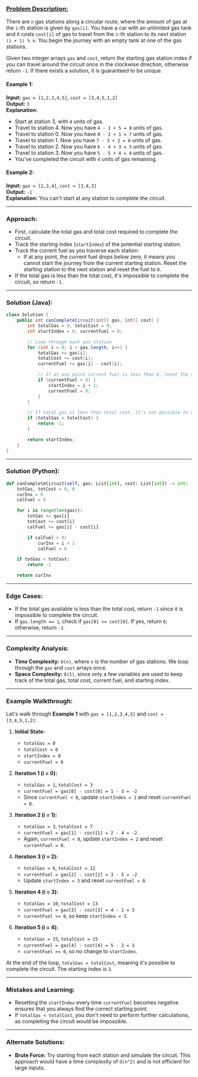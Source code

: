 ### [**Problem Description:**](https://leetcode.com/problems/gas-station/)

There are `n` gas stations along a circular route, where the amount of gas at the `i`-th station is given by `gas[i]`. You have a car with an unlimited gas tank and it costs `cost[i]` of gas to travel from the `i`-th station to its next station `(i + 1) % n`. You begin the journey with an empty tank at one of the gas stations.

Given two integer arrays `gas` and `cost`, return the starting gas station index if you can travel around the circuit once in the clockwise direction, otherwise return `-1`. If there exists a solution, it is guaranteed to be unique.

#### Example 1:
**Input:** `gas = [1,2,3,4,5]`, `cost = [3,4,5,1,2]`  
**Output:** `3`  
**Explanation:**  
- Start at station 3, with `4` units of gas.  
- Travel to station 4. Now you have `4 - 1 + 5 = 8` units of gas.  
- Travel to station 0. Now you have `8 - 2 + 1 = 7` units of gas.  
- Travel to station 1. Now you have `7 - 3 + 2 = 6` units of gas.  
- Travel to station 2. Now you have `6 - 4 + 3 = 5` units of gas.  
- Travel to station 3. Now you have `5 - 5 + 4 = 4` units of gas.  
- You've completed the circuit with `4` units of gas remaining.

#### Example 2:
**Input:** `gas = [2,3,4]`, `cost = [3,4,3]`  
**Output:** `-1`  
**Explanation:** You can't start at any station to complete the circuit.

---

### **Approach:**

- First, calculate the total gas and total cost required to complete the circuit.
- Track the starting index (`startIndex`) of the potential starting station.
- Track the current fuel as you traverse each station:
  - If at any point, the current fuel drops below zero, it means you cannot start the journey from the current starting station. Reset the starting station to the next station and reset the fuel to `0`.
- If the total gas is less than the total cost, it's impossible to complete the circuit, so return `-1`.

---

### **Solution (Java):**

```java
class Solution {
    public int canCompleteCircuit(int[] gas, int[] cost) {
        int totalGas = 0, totalCost = 0;
        int startIndex = 0, currentFuel = 0;

        // Loop through each gas station
        for (int i = 0; i < gas.length; i++) {
            totalGas += gas[i];
            totalCost += cost[i];
            currentFuel += gas[i] - cost[i];

            // If at any point current fuel is less than 0, reset the start index
            if (currentFuel < 0) {
                startIndex = i + 1;
                currentFuel = 0;
            }
        }

        // If total gas is less than total cost, it's not possible to complete the circuit
        if (totalGas < totalCost) {
            return -1;
        }

        return startIndex;
    }
}
```

---

### **Solution (Python):**

```python
def canCompleteCircuit(self, gas: List[int], cost: List[int]) -> int:
    totGas, totCost = 0, 0
    curInx = 0
    calFuel = 0

    for i in range(len(gas)):
        totGas += gas[i]
        totCost += cost[i]
        calFuel += gas[i] - cost[i]

        if calFuel < 0:
            curInx = i + 1
            calFuel = 0

    if totGas < totCost:
        return -1

    return curInx
```

---

### **Edge Cases:**
- If the total gas available is less than the total cost, return `-1` since it is impossible to complete the circuit.
- If `gas.length == 1`, check if `gas[0] >= cost[0]`. If yes, return `0`; otherwise, return `-1`.

---

### **Complexity Analysis:**
- **Time Complexity:** `O(n)`, where `n` is the number of gas stations. We loop through the `gas` and `cost` arrays once.
- **Space Complexity:** `O(1)`, since only a few variables are used to keep track of the total gas, total cost, current fuel, and starting index.

---

### **Example Walkthrough:**

Let's walk through **Example 1** with `gas = [1,2,3,4,5]` and `cost = [3,4,5,1,2]`:

1. **Initial State:**
   - `totalGas = 0`
   - `totalCost = 0`
   - `startIndex = 0`
   - `currentFuel = 0`

2. **Iteration 1 (i = 0):**
   - `totalGas = 1`, `totalCost = 3`
   - `currentFuel = gas[0] - cost[0] = 1 - 3 = -2`
   - Since `currentFuel < 0`, update `startIndex = 1` and reset `currentFuel = 0`.

3. **Iteration 2 (i = 1):**
   - `totalGas = 3`, `totalCost = 7`
   - `currentFuel = gas[1] - cost[1] = 2 - 4 = -2`
   - Again, `currentFuel < 0`, update `startIndex = 2` and reset `currentFuel = 0`.

4. **Iteration 3 (i = 2):**
   - `totalGas = 6`, `totalCost = 12`
   - `currentFuel = gas[2] - cost[2] = 3 - 5 = -2`
   - Update `startIndex = 3` and reset `currentFuel = 0`.

5. **Iteration 4 (i = 3):**
   - `totalGas = 10`, `totalCost = 13`
   - `currentFuel = gas[3] - cost[3] = 4 - 1 = 3`
   - `currentFuel >= 0`, so keep `startIndex = 3`.

6. **Iteration 5 (i = 4):**
   - `totalGas = 15`, `totalCost = 15`
   - `currentFuel = gas[4] - cost[4] = 5 - 2 = 3`
   - `currentFuel >= 0`, so no change to `startIndex`.

At the end of the loop, `totalGas = totalCost`, meaning it's possible to complete the circuit. The starting index is `3`.

---

### **Mistakes and Learning:**
- Resetting the `startIndex` every time `currentFuel` becomes negative ensures that you always find the correct starting point.
- If `totalGas < totalCost`, you don't need to perform further calculations, as completing the circuit would be impossible.

---

### **Alternate Solutions:**
- **Brute Force:** Try starting from each station and simulate the circuit. This approach would have a time complexity of `O(n^2)` and is not efficient for large inputs.
